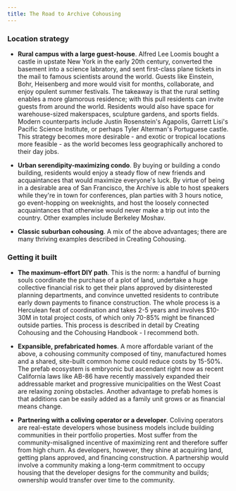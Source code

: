 ```yaml
---
title: The Road to Archive Cohousing
---
```


### Location strategy

- **Rural campus with a large guest-house**. Alfred Lee Loomis bought a castle in upstate New York in the early 20th century, converted the basement into a science labratory, and sent first-class plane tickets in the mail to famous scientists around the world. Guests like Einstein, Bohr, Heisenberg and more would visit for months, collaborate, and enjoy opulent summer festivals. The takeaway is that the rural setting enables a more glamorous residence; with this pull residents can invite guests from around the world. Residents would also have space for warehouse-sized makerspaces, sculpture gardens, and sports fields. Modern counterparts include Justin Rosenstein's Agapolis, Garrett Lisi's Pacific Science Institute, or perhaps Tyler Alterman's Portuguese castle. This strategy becomes more desirable - and exotic or tropical locations more feasible - as the world becomes less geographically anchored to their day jobs.

- **Urban serendipity-maximizing condo**. By buying or building a condo building, residents would enjoy a steady flow of new friends and acquaintances that would maximize everyone's luck. By virtue of being in a desirable area of San Francisco, the Archive is able to host speakers while they're in town for conferences, plan parties with 3 hours notice, go event-hopping on weeknights, and host the loosely connected acquaintances that otherwise would never make a trip out into the country. Other examples include Berkeley Moshav.

- **Classic suburban cohousing**. A mix of the above advantages; there are many thriving examples described in Creating Cohousing.

### Getting it built

- **The maximum-effort DIY path**. This is the norm: a handful of burning souls coordinate the purchase of a plot of land, undertake a huge collective financial risk to get their plans approved by disinterested planning departments, and convince unvetted residents to contribute early down payments to finance construction. The whole process is a Herculean feat of coordination and takes 2-5 years and involves $10-30M in total project costs, of which only 70-85% might be financed outside parties. This process is described in detail by Creating Cohousing and the Cohousing Handbook - I recommend both.

- **Expansible, prefabricated homes**. A more affordable variant of the above, a cohousing community composed of tiny, manufactured homes and a shared, site-built common home could reduce costs by 15-50%. The prefab ecosystem is embryonic but ascendant right now as recent California laws like AB-86 have recently massively expanded their addressable market and progressive municipalities on the West Coast are relaxing zoning obstacles. Another advantage to prefab homes is that additions can be easily added as a family unit grows or as financial means change.

- **Partnering with a coliving operator or a developer**. Coliving operators are real-estate developers whose business models include building communities in their portfolio properties. Most suffer from the community-misaligned incentive of maximizing rent and therefore suffer from high churn. As developers, however, they shine at acquiring land, getting plans approved, and financing construction. A partnership would involve a community making a long-term commitment to occupy housing that the developer designs for the community and builds; ownership would transfer over time to the community.
